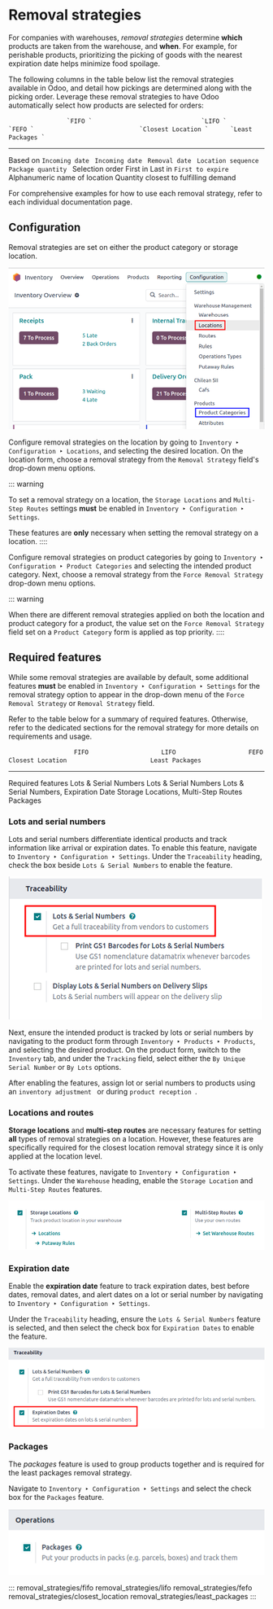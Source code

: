 # Removal strategies

For companies with warehouses, *removal strategies* determine **which**
products are taken from the warehouse, and **when**. For example, for
perishable products, prioritizing the picking of goods with the nearest
expiration date helps minimize food spoilage.

The following columns in the table below list the removal strategies
available in Odoo, and detail how pickings are determined along with the
picking order. Leverage these removal strategies to have Odoo
automatically select how products are selected for orders:

                    `FIFO `                              `LIFO `                              `FEFO `                             `Closest Location `      `Least Packages `
  ----------------- ------------------------------------------------------------------------------------------- ------------------------------------------------------------------------------------------- ------------------------------------------------------------------------------------------ ------------------------------------------------------------------------------------------- -----------------------------------------------------------------------------------------
  Based on          `Incoming date `   `Incoming date `   `Removal date `   `Location sequence `   `Package quantity `
  Selection order   First in                                                                                    Last in                                                                                     `First to expire `    Alphanumeric name of location                                                               Quantity closest to fulfilling demand

For comprehensive examples for how to use each removal strategy, refer
to each individual documentation page.

## Configuration 

Removal strategies are set on either the product category or storage
location.

![Change the Force Removal Strategy for either the Product Categories or Locations.](removal_strategies/navigate-location-category.png)

Configure removal strategies on the location by going to
`Inventory ‣ Configuration
‣ Locations`, and selecting
the desired location. On the location form, choose a removal strategy
from the `Removal Strategy` field\'s
drop-down menu options.

::: warning

To set a removal strategy on a location, the
`Storage Locations` and
`Multi-Step Routes` settings **must**
be enabled in `Inventory ‣
Configuration ‣ Settings`.

These features are **only** necessary when setting the removal strategy
on a location.
::::

Configure removal strategies on product categories by going to
`Inventory ‣
Configuration ‣ Product Categories` and selecting the intended product category. Next,
choose a removal strategy from the
`Force Removal Strategy` drop-down
menu options.

::: warning

When there are different removal strategies applied on both the location
and product category for a product, the value set on the
`Force Removal Strategy` field set on
a `Product Category` form is applied
as top priority.
::::

## Required features

While some removal strategies are available by default, some additional
features **must** be enabled in
`Inventory ‣ Configuration ‣ Settings` for the removal strategy option to appear in the
drop-down menu of the `Force Removal Strategy` or `Removal
Strategy` field.

Refer to the table below for a summary of required features. Otherwise,
refer to the dedicated sections for the removal strategy for more
details on requirements and usage.

                      FIFO                    LIFO                    FEFO                                     Closest Location                       Least Packages
  ------------------- ----------------------- ----------------------- ---------------------------------------- -------------------------------------- ----------------
  Required features   Lots & Serial Numbers   Lots & Serial Numbers   Lots & Serial Numbers, Expiration Date   Storage Locations, Multi-Step Routes   Packages

### Lots and serial numbers 

Lots and serial numbers differentiate identical products and track
information like arrival or expiration dates. To enable this feature,
navigate to `Inventory ‣ Configuration
‣ Settings`. Under the
`Traceability` heading, check the box
beside `Lots &
Serial Numbers` to enable the
feature.

![Enable lots and serial numbers.](removal_strategies/enable-lots.png)

Next, ensure the intended product is tracked by lots or serial numbers
by navigating to the product form through
`Inventory ‣ Products ‣ Products`, and selecting the desired product. On the product
form, switch to the `Inventory` tab,
and under the `Tracking` field,
select either the `By Unique Serial Number` or `By
Lots` options.

After enabling the features, assign lot or serial numbers to products
using an `inventory
adjustment ` or during `product
reception `.

### Locations and routes

**Storage locations** and **multi-step routes** are necessary features
for setting **all** types of removal strategies on a location. However,
these features are specifically required for the closest location
removal strategy since it is only applied at the location level.

To activate these features, navigate to
`Inventory ‣ Configuration ‣ Settings`. Under the `Warehouse` heading, enable the
`Storage Location` and
`Multi-Step Routes` features.

![Enable the locations and route features.](removal_strategies/enable-location.png)

### Expiration date 

Enable the **expiration date** feature to track expiration dates, best
before dates, removal dates, and alert dates on a lot or serial number
by navigating to `Inventory ‣
Configuration ‣ Settings`.

Under the `Traceability` heading,
ensure the `Lots & Serial Numbers`
feature is selected, and then select the check box for
`Expiration Dates` to enable the
feature.

![Enable expiration dates feature for FEFO.](removal_strategies/enable-expiration.png)

### Packages 

The *packages* feature is used to group products together and is
required for the least packages removal strategy.

Navigate to `Inventory ‣ Configuration ‣ Settings` and select the check box for the
`Packages` feature.

![Enable the packages feature.](removal_strategies/enable-pack.png)


::: 
removal_strategies/fifo removal_strategies/lifo removal_strategies/fefo
removal_strategies/closest_location removal_strategies/least_packages
:::

